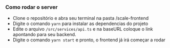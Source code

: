 ### Como rodar o server

- Clone o repositório e abra seu terminal na pasta /scale-frontend
- Digite o comando `yarn` para instalar as dependencias do projeto
- Edite o arquivo `/src/services/api.ts` e na baseURL coloque o link apontando para seu backend.
- Digite o comando `yarn start` e pronto, o frontend já irá começar a rodar
